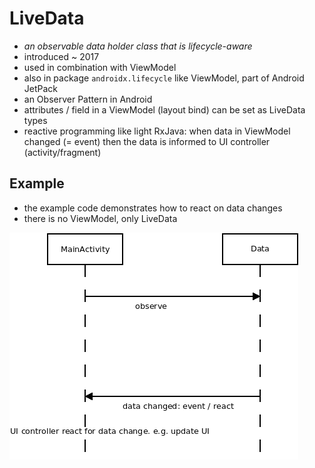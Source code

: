 # LiveData
* _an observable data holder class that is lifecycle-aware_
* introduced ~ 2017
* used in combination with ViewModel
* also in package `androidx.lifecycle` like ViewModel, part of Android JetPack
* an Observer Pattern in Android
* attributes / field in a ViewModel (layout bind) can be set as LiveData types
* reactive programming like light RxJava: when data in ViewModel changed (= event) then the data is informed to UI controller (activity/fragment)

## Example
* the example code demonstrates how to react on data changes
* there is no ViewModel, only LiveData

![sequence diagram](sequence.png)
